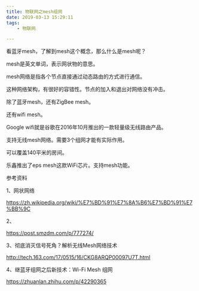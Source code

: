 ```yaml
---
title: 物联网之mesh组网
date: 2019-03-13 15:29:11
tags:
	- 物联网

---
```






看蓝牙mesh，了解到mesh这个概念，那么什么是mesh呢？

mesh是英文单词，表示网状物的意思。

mesh网络是指各个节点直接通过动态路由的方式进行通信。

这种网络架构，有很好的容错性。节点的加入和退出对网络没有冲击。



除了蓝牙mesh，还有ZigBee mesh。

还有wifi mesh。



Google wifi就是谷歌在2016年10月推出的一款轻量级无线路由产品。

支持无线mesh网络。需要3个组网才能有实际作用。

可以覆盖140平米的房间。



乐鑫推出了eps mesh这款WiFi芯片。支持mesh功能。





参考资料

1、网状网络

https://zh.wikipedia.org/wiki/%E7%BD%91%E7%8A%B6%E7%BD%91%E7%BB%9C

2、

https://post.smzdm.com/p/777274/

3、彻底消灭信号死角？解析无线Mesh网络技术

http://tech.163.com/17/0515/16/CKG8ARQP00097U7T.html

4、继蓝牙组网之后新技术：Wi-Fi Mesh 组网

https://zhuanlan.zhihu.com/p/42290365